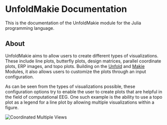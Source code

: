# UnfoldMakie Documentation


This is the documentation of the UnfoldMakie module for the Julia programming language. 

## About

UnfoldMakie aims to allow users to create different types of visualizations. 
These include line plots, butterfly plots, design matrices, parallel coordinate plots, ERP images, and topo plots.
Building on the [Unfold](https://github.com/unfoldtoolbox/unfold.jl/) and [Makie](https://makie.juliaplots.org/stable/) Modules, it also allows users to customize the plots through an input configuration.

As can be seen from the types of visualizations possible, these configuration options try to enable the user to create plots that are helpful in the field of computational EEG.
One such example is the ability to use a topo plot as a legend for a line plot by allowing multiple visualizations within a figure.

![Coordinated Multiple Views](./complex_plot.png)
